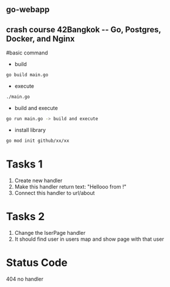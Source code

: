 ## go-webapp
## crash course 42Bangkok -- Go, Postgres, Docker, and Nginx
#basic command
- build
```bash
go build main.go
```

- execute
```bash
./main.go
```

- build and execute
```bash
go run main.go -> build and execute
```


- install library
```bash
go mod init github/xx/xx

```

# Tasks 1
1. Create new handler
2. Make this handler return text:
    "Hellooo from <your nickname>!"
3. Connect this handler to url/about

# Tasks 2
1. Change the IserPage handler
2. It should find user in users map and show page with that user


# Status Code
404 no handler
